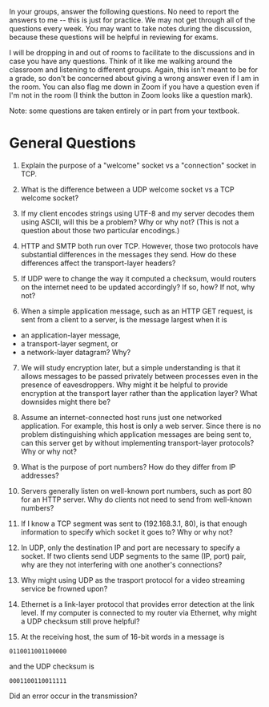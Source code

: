 In your groups, answer the following questions.
No need to report the answers to me --
this is just for practice.
We may not get through all of the questions every week.
You may want to take notes during the discussion,
because these questions will be helpful in reviewing for exams.

I will be dropping in and out of rooms to facilitate to the discussions and in
case you have any questions.
Think of it like me walking around the classroom and listening to different
groups.
Again, this isn't meant to be for a grade,
so don't be concerned about giving a wrong answer even if I am in the room.
You can also flag me down in Zoom if you have a question even if I'm not in the
room
(I think the button in Zoom looks like a question mark).

Note: some questions are taken entirely or in part from your textbook.

# General Questions

1. Explain the purpose of a "welcome" socket vs a "connection" socket in TCP.

2. What is the difference between a UDP welcome socket vs a TCP welcome
socket?

3. If my client encodes strings using UTF-8 and my server decodes them using
ASCII,
will this be a problem?
Why or why not?
(This is not a question about those two particular encodings.)

4. HTTP and SMTP both run over TCP.
However, those two protocols have substantial differences in the messages they
send.
How do these differences affect the transport-layer headers?

5. If UDP were to change the way it computed a checksum,
would routers on the internet need to be updated accordingly?
If so, how?
If not, why not?

6. When a simple application message,
such as an HTTP GET request,
is sent from a client to a server,
is the message largest when it is
* an application-layer message,
* a transport-layer segment, or
* a network-layer datagram?
Why?

7. We will study encryption later,
but a simple understanding is that it allows messages to be passed privately
between processes even in the presence of eavesdroppers.
Why might it be helpful to provide encryption at the transport layer rather
than the application layer?
What downsides might there be?

8. Assume an internet-connected host runs just one networked application.
For example, this host is only a web server.
Since there is no problem distinguishing which application messages are being
sent to,
can this server get by without implementing transport-layer protocols?
Why or why not?

9. What is the purpose of port numbers?
How do they differ from IP addresses?

10. Servers generally listen on well-known port numbers,
such as port 80 for an HTTP server.
Why do clients not need to send from well-known numbers?

11. If I know a TCP segment was sent to (192.168.3.1, 80),
is that enough information to specify which socket it goes to?
Why or why not?

12. In UDP, only the destination IP and port are necessary to specify a socket.
If two clients send UDP segments to the same (IP, port) pair,
why are they not interfering with one another's connections?

13. Why might using UDP as the trasport protocol for a video streaming service
be frowned upon?

14. Ethernet is a link-layer protocol that provides error detection at the link
level.
If my computer is connected to my router via Ethernet,
why might a UDP checksum still prove helpful?

15. At the receiving host,
the sum of 16-bit words in a message is
```
0110011001100000
```
and the UDP checksum is
```
0001100110011111
```
Did an error occur in the transmission?
